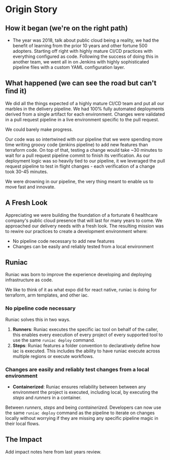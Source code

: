 # Origin Story

## How it began (we're on the right path)

- The year was 2018, talk about public cloud being a reality, we had the benefit of learning from the prior 10 years and other fortune 500 adopters.  Starting off right with highly mature CI/CD practices with everything configured as code.  Following the success of doing this in another team, we went all in on Jenkins with highly sophisticated pipeline files with a custom YAML configuration layer.

## What happened (we can see the road but can't find it)

We did all the things expected of a highly mature CI/CD team and put all our marbles in the delivery pipeline.  We had 100% fully automated deployments derived from a single artifact for each environment.  Changes were validated in a pull request pipeline in a live environment specific to the pull request.

We could barely make progress.  

Our code was so intertwined with our pipeline that we were spending more time writing groovy code (jenkins pipeline) to add new features than terraform code.  On top of that, testing a change would take ~30 minutes to wait for a pull request pipeline commit to finish its verification.  As our deployment logic was so heavily tied to our pipeline, it we leveraged the pull request pipeline to test in flight changes - each verification of a change took 30-45 minutes.

We were drowning in our pipeline, the very thing meant to enable us to move fast and innovate.  

## A Fresh Look

Appreciating we were building the foundation of a fortunate 6 healthcare company's public cloud presence that will last for many years to come.  We approached our delivery needs with a fresh look.  The resulting mission was to rewire our practices to create a development environment where:

- No pipeline code necessary to add new features
- Changes can be easily and reliably tested from a local environment

## Runiac

Runiac was born to improve the experience developing and deploying infrastructure as code.

We like to think of it as what expo did for react native, runiac is doing for terraform, arm templates, and other iac.

### No pipeline code necessary

Runiac solves this in two ways.

1) **Runners**:  Runiac executes the specific iac tool on behalf of the caller,  this enables every execution of every project of every supported tool to use the same `runiac deploy` command. 
2) **Steps**:  Runiac features a folder convention to declaratively define how iac is executed.   This includes the ability to have runiac execute across multiple regions or execute workflows.

### Changes are easily and reliably test changes from a local environment

- **Containerized**: Runiac ensures reliability between between any environment the project is executed, including local, by executing the *steps* and *runners* in a container.  

Between *runners*, *steps* and being *containerized*.  Developers can now use the same `runiac deploy` command as the pipeline to iterate on changes locally without worrying if they are missing any specific pipeline magic in their local flows.

## The Impact

Add impact notes here from last years review.
<!--stackedit_data:
eyJoaXN0b3J5IjpbLTEzMjczOTY4MywtMTgwMTc1MzAwMywtOT
k5NTExNjc4XX0=
-->